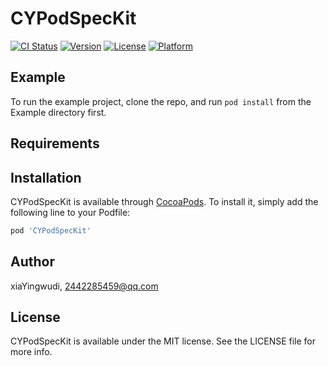 # CYPodSpecKit

[![CI Status](https://img.shields.io/travis/xiaYingwudi/CYPodSpecKit.svg?style=flat)](https://travis-ci.org/xiaYingwudi/CYPodSpecKit)
[![Version](https://img.shields.io/cocoapods/v/CYPodSpecKit.svg?style=flat)](https://cocoapods.org/pods/CYPodSpecKit)
[![License](https://img.shields.io/cocoapods/l/CYPodSpecKit.svg?style=flat)](https://cocoapods.org/pods/CYPodSpecKit)
[![Platform](https://img.shields.io/cocoapods/p/CYPodSpecKit.svg?style=flat)](https://cocoapods.org/pods/CYPodSpecKit)

## Example

To run the example project, clone the repo, and run `pod install` from the Example directory first.

## Requirements

## Installation

CYPodSpecKit is available through [CocoaPods](https://cocoapods.org). To install
it, simply add the following line to your Podfile:

```ruby
pod 'CYPodSpecKit'
```

## Author

xiaYingwudi, 2442285459@qq.com

## License

CYPodSpecKit is available under the MIT license. See the LICENSE file for more info.
